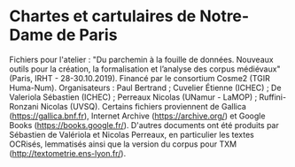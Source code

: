 # Chartes et cartulaires de Notre-Dame de Paris

Fichiers pour l'atelier : "Du parchemin à la fouille de données. Nouveaux outils pour la création, la formalisation et l’analyse des corpus médiévaux" (Paris, IRHT - 28-30.10.2019). Financé par le consortium Cosme2 (TGIR Huma-Num).
Organisateurs : Paul Bertrand ; Cuvelier Étienne (ICHEC) ; De Valeriola Sébastien (ICHEC) ; Perreaux Nicolas (UNamur - LaMOP) ; Ruffini-Ronzani Nicolas (UVSQ).
Certains fichiers proviennent de Gallica (https://gallica.bnf.fr), Internet Archive (https://archive.org/) et Google Books (https://books.google.fr/). D'autres documents ont été produits par Sébastien de Valériola et Nicolas Perreaux, en particulier les textes OCRisés, lemmatisés ainsi que la version du corpus pour TXM (http://textometrie.ens-lyon.fr/).
